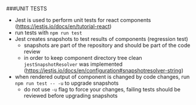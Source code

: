 ###UNIT TESTS

- Jest is used to perform unit tests for react components (https://jestjs.io/docs/en/tutorial-react)
- run tests with `npm run test`
- Jest creates snapshots to test results of components (regression test)
    - snapshots are part of the repository and should be part of the code review
    - in order to keep component directory tree clean `jestSnapshotResolver` was implemented (https://jestjs.io/docs/en/configuration#snapshotresolver-string)
- when rendered output of component is changed by code changes, run `npm run test -- -u` to upgrade snapshots
    - do not use `-u` flag to force your changes, failing tests should be reviewed before upgrading snapshots
     
